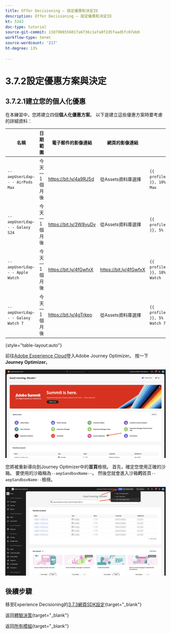 ```yaml
---
title: Offer Decisioning — 設定優惠和決定ID
description: Offer Decisioning — 設定優惠和決定ID
kt: 5342
doc-type: tutorial
source-git-commit: 13d790855601fa6f36c1afa0f2d5faad5fc07eb0
workflow-type: tm+mt
source-wordcount: '217'
ht-degree: 13%

---
```


# 3.7.2設定優惠方案與決定

## 3.7.2.1建立您的個人化優惠

在本練習中，您將建立四個&#x200B;**個人化優惠方案**。 以下是建立這些優惠方案時要考慮的詳細資料：

| 名稱 | 日期範圍 | 電子郵件的影像連結 | 網頁的影像連結 | 文字 | 優先順序 | 適用性 | 語言 | 上限頻率 | 影像名稱 |
|-----|------------|----------------------|--------------------|------|:--------:|--------------|:-------:|:-------:|:-------:|
| `--aepUserLdap-- - AirPods Max` | 今天 — 1個月後 | https://bit.ly/4a9RJ5d | 從Assets資料庫選擇 | `{{ profile.person.name.firstName }}, 10% discount on AirPods Max` | 25 | 全部 — 女性客戶 | 英文 (美國) | 3 | Apple AirPods Max- Female.jpg |
| `--aepUserLdap-- - Galaxy S24` | 今天 — 1個月後 | https://bit.ly/3W8yuDv | 從Assets資料庫選擇 | `{{ profile.person.name.firstName }}, 5% discount on Galaxy S24` | 15 | 全部 — 女性客戶 | 英文 (美國) | 3 | Galaxy S24 - Female.jpg |
| `--aepUserLdap-- - Apple Watch` | 今天 — 1個月後 | https://bit.ly/4fGwfxX | https://bit.ly/4fGwfxX | `{{ profile.person.name.firstName }}, 10% discount on Apple Watch` | 25 | 全部 — 男性客戶 | 英文 (美國) | 3 | Apple Watch - Male.jpg |
| `--aepUserLdap-- - Galaxy Watch 7` | 今天 — 1個月後 | https://bit.ly/4gTrkeo | 從Assets資料庫選擇 | `{{ profile.person.name.firstName }}, 5% discount on Galaxy Watch 7` | 15 | 全部 — 男性客戶 | 英文 (美國) | 3 | Galaxy Watch7 - Male.jpg |

{style="table-layout:auto"}

前往[Adobe Experience Cloud](https://experience.adobe.com)登入Adobe Journey Optimizer。 按一下&#x200B;**Journey Optimizer**。

![ACOP](./../../../../modules/delivery-activation/ajo-b2c/ajob2c-1/images/acophome.png)

您將被重新導向到Journey Optimizer中的&#x200B;**首頁**&#x200B;檢視。 首先，確定您使用正確的沙箱。 要使用的沙箱稱為`--aepSandboxName--`。 然後您就會進入沙箱&#x200B;**的**&#x200B;首頁`--aepSandboxName--`檢視。

![ACOP](./../../../../modules/delivery-activation/ajo-b2c/ajob2c-1/images/acoptriglp.png)

## 後續步驟

移至Experience Decisioning的[3.7.3網頁SDK設定](./ex3.md){target="_blank"}

返回[體驗決策](ajo-decisioning.md){target="_blank"}

返回[所有模組](./../../../../overview.md){target="_blank"}
